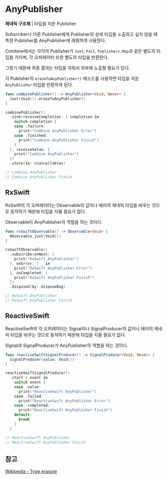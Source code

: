 # AnyPublisher

**제네릭 구조체** | 타입을 지운 Publisher

Subscriber나 다른 Publisher에게 Publisher의 상세 타입을 노출하고 싶지 않을 때 특정 Publisher를 AnyPublisher에 래핑하여 사용한다.

Combine에서는 각각의 Publisher가 `Just`, `Fail`, `Publishers.Map`과 같은 별도의 타입을 가지며, 각 오퍼레이터 또한 별도의 타입을 반환한다.

그렇기 때문에 최종 결과는 타입을 지워서 외부에 노출할 필요가 있다.

각 Publisher의 `eraseToAnyPublisher()` 메소드를 사용하면 타입을 지운 `AnyPublisher` 타입을 반환하게 된다.

```swift
func combinePublisher() -> AnyPublisher<Void, Never> {
  Just(Void()).eraseToAnyPublisher()
}

combinePublisher()
  .sink(receiveCompletion: { completion in
    switch completion {
    case .failure:
      print("Combine AnyPublisher Error")
    case .finished:
      print("Combine AnyPublisher Finish")
    }
  }, receiveValue: {
    print("Combine AnyPublisher")
  })
  .store(in: &cancellables)

// Combine AnyPublisher
// Combine AnyPublisher Finish
```

## RxSwift

RxSwift의 각 오퍼레이터는 Observable의 값이나 에러의 제네릭 타입을 바꾸는 것으로 동작하기 때문에 타입을 지울 필요가 없다. 

Observable이 AnyPublisher의 역할을 하는 것이다.

```swift
func rxSwiftObservable() -> Observable<Void> {
  Observable.just(Void())
}

rxSwiftObservable()
  .subscribe(onNext: {
    print("RxSwift AnyPublisher")
  }, onError: { _ in
    print("RxSwift AnyPublisher Error")
  }, onCompleted: {
    print("RxSwift AnyPublisher Finish")
  })
  .disposed(by: disposeBag)

// RxSwift AnyPublisher
// RxSwift AnyPublisher Finish
```

## ReactiveSwift

ReactiveSwift의 각 오퍼레이터는 Signal이나 SignalProducer의 값이나 에러의 제네릭 타입을 바꾸는 것으로 동작하기 때문에 타입을 지울 필요가 없다. 

Signal과 SignalProducer가 AnyPublisher의 역할을 하는 것이다.

```swift
func reactiveSwiftSignalProducer() -> SignalProducer<Void, Never> {
  SignalProducer(value: Void())
}

reactiveSwiftSignalProducer()
  .start { event in
    switch event {
    case .value:
      print("ReactiveSwift AnyPublisher")
    case .failed:
      print("ReactiveSwift AnyPublisher Error")
    case .completed:
      print("ReactiveSwift AnyPublisher Finish")
    default:
      break
    }
  }

// ReactiveSwift AnyPublisher
// ReactiveSwift AnyPublisher Finish
```

## 참고

[Wikipedia - Type erasure](https://en.wikipedia.org/wiki/Type_erasure)